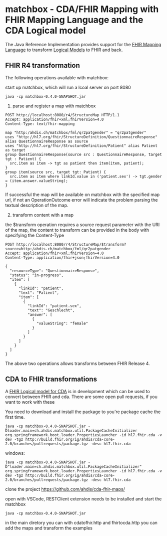 # matchbox - CDA/FHIR Mapping with FHIR Mapping Language and the CDA Logical model

The Java Reference Implementation provides support for the [FHIR Mapping Language](https://www.hl7.org/fhir/mapping-language.html)
to transform [Logical Models](https://www.hl7.org/fhir/mapping-language.html) to FHIR and back.

## FHIR R4 transformation

The following operations available with matchbox:

start up matchbox, which will run a lcoal server on port 8080
```
java -cp matchbox-0.4.0-SNAPSHOT.jar  
```

1. parse and register a map with matchbox

```
POST http://localhost:8080/r4/StructureMap HTTP/1.1
Accept: application/fhir+xml;fhirVersion=4.0
Content-Type: text/fhir-mapping

map "http:/ahdis.ch/matchbox/fml/qr2patgender" = "qr2patgender"
uses "http://hl7.org/fhir/StructureDefinition/QuestionnaireResponse" alias QuestionnaireResponse as source
uses "http://hl7.org/fhir/StructureDefinition/Patient" alias Patient as target
group QuestionnaireResponse(source src : QuestionnaireResponse, target tgt : Patient) {
  src.item as item -> tgt as patient then item(item, patient);
}
group item(source src, target tgt: Patient) {
  src.item as item where linkId.value in ('patient.sex') -> tgt.gender = (item.answer.valueString);
}
```

If successful the map will be available on matchbox with the specified map url, if not an OperationOutcome error will indicate the problem parsing the textual description of the map.


2. transform content with a map

the $transform operation requires a source request parameter with the URI of the map, the content to transform can be provided in the body with specifying the Content-Type 

```
POST http://localhost:8080/r4/StructureMap/$transform?source=http:/ahdis.ch/matchbox/fml/qr2patgender
Accept: application/fhir+xml;fhirVersion=4.0
Content-Type: application/fhir+json;fhirVersion=4.0

{
  "resourceType": "QuestionnaireResponse",
  "status": "in-progress",
  "item": [
    {
      "linkId": "patient",
      "text": "Patient",
      "item": [
        {
          "linkId": "patient.sex",
          "text": "Geschlecht",
          "answer": [
            {
              "valueString": "female"
            }
          ]
        }
      ]
    }
  ]
}
```

The above two operations allows transforms between FHIR Release 4.

## CDA to FHIR transformations

A [FHIR Logical model for CDA](https://github.com/HL7/cda-core-2.0) is in development which can be used
to convert between FHIR and cda. There are some open pull requests, if you want to work with these

You need to download and install the package to you're package cache the first time.

```
java -cp matchbox-0.4.0-SNAPSHOT.jar -Dloader.main=ch.ahdis.matchbox.util.PackageCacheInitializer org.springframework.boot.loader.PropertiesLauncher -id hl7.fhir.cda -v dev -tgz http://build.fhir.org/ig/ahdis/cda-core-2.0/branches/pullrequests/package.tgz -desc hl7.fhir.cda
```

windows:
```
java -cp matchbox-0.4.0-SNAPSHOT.jar -D"loader.main=ch.ahdis.matchbox.util.PackageCacheInitializer" org.springframework.boot.loader.PropertiesLauncher -id hl7.fhir.cda -v dev -tgz http://build.fhir.org/ig/ahdis/cda-core-2.0/branches/pullrequests/package.tgz -desc hl7.fhir.cda
```

clone the project https://github.com/ahdis/cda-fhir-maps/

open with VSCode, RESTClient extension needs to be installed and start the matchbox 

```
java -cp matchbox-0.4.0-SNAPSHOT.jar  
```

in the main diretory you can with  cdatofhir.http and fhirtocda.http you can add the maps and transform the examples







 










